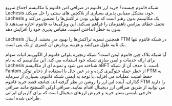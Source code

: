 شبکه فانتوم چیست؟ خرید ارز فانتوم در صرافی امن
فانتوم با مکانیسم اجماع سریع Lachesis خود، مشکل مقیاس‌ پذیری بسیاری از بلاکچین‌ های سنتی را حل می‌کند. Lachesis یک مکانیسم بدون رهبر است که نهایی بودن تراکنش‌ها را تضمین می‌کند و تحمل خطای بیزانس ناهمزمان را فراهم می‌کند. این ویژگی‌ها به فانتوم اجازه می‌دهند تا بدون به خطر انداختن امنیت، مقیاس‌ پذیری خود را افزایش دهد.

Lachesis همچنین تسویه تراکنش‌ها را بهبود می‌ بخشد. ارسال FTM در شبکه فانتوم تنها یک ثانیه طول می‌کشد و هزینه پردازش آن کسری از یک پنی است.

آیا شبکه بلاک چین فانتوم ایمن است؟
شبکه زنجیره بلوکی فانتوم از الگوریتم اثبات سهام برای ارائه خدمات و ایمن سازی شبکه خود استفاده می کند. این مکانیسم که به نام Lachesis شناخته می شود و نمونه ای از مکانیسم aBFT است.
با حذف آن از شبکه، Fantom از خطر حمله جلوگیری کرده و در عین حال با استفاده از ذخایر توکن FTM به حفظ امنیت عملیات می افزاید.
با توجه به ایمنی شبکه فانتوم، بسیاری از سرمایه گذاران، آینده این ارز را روشن در نظر گرفته اند.
چنانچه قصد خرید فانتوم FTM را دارید می توانید از طریق صرافی ارز دیجیتال اقدام نمایید.
صرافی اوکی اکسچنج مانند صرافی خارجی بایننس بستر خرید و فروش ارزهای دیجیتال است که برای کاربران ایرانی طراحی شده است.
